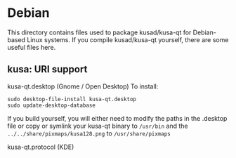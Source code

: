 
Debian
====================
This directory contains files used to package kusad/kusa-qt
for Debian-based Linux systems. If you compile kusad/kusa-qt yourself, there are some useful files here.

## kusa: URI support ##


kusa-qt.desktop  (Gnome / Open Desktop)
To install:

	sudo desktop-file-install kusa-qt.desktop
	sudo update-desktop-database

If you build yourself, you will either need to modify the paths in
the .desktop file or copy or symlink your kusa-qt binary to `/usr/bin`
and the `../../share/pixmaps/kusa128.png` to `/usr/share/pixmaps`

kusa-qt.protocol (KDE)

